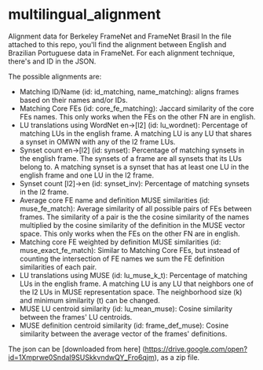 # multilingual_alignment
Alignment data for Berkeley FrameNet and FrameNet Brasil
In the file attached to this repo, you'll find the alignment between English and Brazilian Portuguese data in FrameNet.
For each alignment technique, there's and ID in the JSON.

The possible alignments are:

- Matching ID/Name (id: id_matching, name_matching): aligns frames based on their names and/or IDs.
- Matching Core FEs (id: core_fe_matching): Jaccard similarity of the core FEs names. This only works when the FEs on the other FN are in english.
- LU translations using WordNet en→[l2] (id: lu_wordnet): Percentage of matching LUs in the english frame. A matching LU is any LU that shares a synset in OMWN with any of the l2 frame LUs.
- Synset count en→[l2] (id: synset): Percentage of matching synsets in the english frame. The synsets of a frame are all synsets that its LUs belong to. A matching synset is a synset that has at least one LU in the english frame and one LU in the l2 frame.
- Synset count [l2]→en (id: synset_inv): Percentage of matching synsets in the l2 frame. 
- Average core FE name and definition MUSE similarities (id: muse_fe_match): Average similarity of all possible pairs of FEs between frames. The similarity of a pair is the the cosine similarity of the names multiplied by the cosine similarity of the definition in the MUSE vector space. This only works when the FEs on the other FN are in english.
- Matching core FE weighted by definition MUSE similarities (id: muse_exact_fe_match): Similar to Matching Core FEs, but instead of counting the intersection of FE names we sum the FE definition similarities of each pair.
- LU translations using MUSE (id: lu_muse_k_t): Percentage of matching LUs in the english frame. A matching LU is any LU that neighbors one of the l2 LUs in MUSE representation space. The neighborhood size (k) and minimum similarity (t) can be changed.
- MUSE LU centroid similarity (id: lu_mean_muse): Cosine similarity between the frames' LU centroids.
- MUSE definition centroid similarity (id: frame_def_muse): Cosine similarity between the average vector of the frames' definitions.

The json can be [downloaded from here] (https://drive.google.com/open?id=1Xmprwe0SndaI9SUSkkvndwQY_Fro6qjm), as a zip file.
